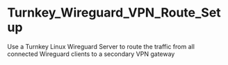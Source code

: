 # Turnkey_Wireguard_VPN_Route_Setup
Use a Turnkey Linux Wireguard Server to route the traffic from all connected Wireguard clients to a secondary VPN gateway
